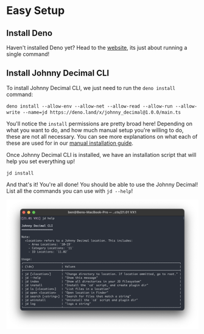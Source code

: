 # Easy Setup

## Install Deno

Haven't installed Deno yet? Head to the [website](https://deno.land/#installation), its just about running a single command! 

## Install Johnny Decimal CLI

To install Johnny Decimal CLI, we just need to run the `deno install` command:

```
deno install --allow-env --allow-net --allow-read --allow-run --allow-write --name=jd https://deno.land/x/johnny_decimal@1.0.0/main.ts
```

You'll notice the `install` permissions are pretty broad here! Depending on what you want to do, and how much manual setup you're willing to do, these are not all necessary. You can see more explanations on what each of these are used for in our [manual installation guide](./setup_manually).

Once Johnny Decimal CLI is installed, we have an installation script that will help you set everything up!

```
jd install
```

And that's it!  You're all done! You should be able to use the Johnny Decimal!  List all the commands you can use with `jd --help`!

![Using Johnny Decimal](../assets/screenshots/screenshot-help.png)
